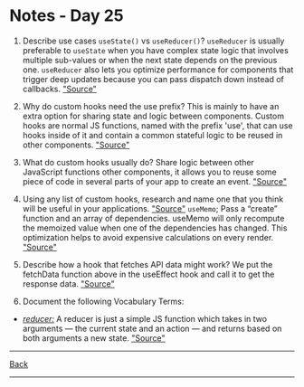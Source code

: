 # Notes - Day 25

1. Describe use cases `useState()` vs `useReducer()`? `useReducer` is usually preferable to `useState` when you have complex state logic that involves multiple sub-values or when the next state depends on the previous one. `useReducer` also lets you optimize performance for components that trigger deep updates because you can pass dispatch down instead of callbacks. <a href = "https://reactjs.org/docs/hooks-reference.html#:~:text=useReducer%20is%20usually%20preferable%20to,dispatch%20down%20instead%20of%20callbacks.">"Source"</a>

2. Why do custom hooks need the use prefix? This is mainly to have an extra option for sharing state and logic between components. Custom hooks are normal JS functions, named with the prefix 'use', that can use hooks inside of it and contain a common stateful logic to be reused in other components. <a href = "https://betterprogramming.pub/quick-intro-to-react-hooks-6e8a44ae4aa6">"Source"</a>

3. What do custom hooks usually do? Share logic between other JavaScript functions other components, it allows you to reuse some piece of code in several parts of your app to create an event.  <a href = "https://dev.to/olenadrugalya/introduction-to-custom-hooks-2nmk">"Source"</a>

4. Using any list of custom hooks, research and name one that you think will be useful in your applications. <a href = "https://reactjs.org/docs/hooks-reference.html">"Source"</a> `useMemo`; Pass a “create” function and an array of dependencies. useMemo will only recompute the memoized value when one of the dependencies has changed. This optimization helps to avoid expensive calculations on every render. <a href = "https://reactjs.org/docs/hooks-reference.html#usememo">"Source"</a>

5. Describe how a hook that fetches API data might work? We put the fetchData function above in the useEffect hook and call it to get the response data. <a href = "https://designcode.io/react-hooks-handbook-fetch-data-from-an-api">"Source"</a>

6. Document the following Vocabulary Terms:

- <u>*reducer:*</u> A reducer is just a simple JS function which takes in two arguments — the current state and an action — and returns based on both arguments a new state. <a href = "https://medium.com/react-bootcamp/what-is-a-reducer-in-javascript-f4fd40f98324#:~:text=A%20reducer%20is%20a%20very,both%20arguments%20a%20new%20state.">"Source"</a>

---
<a href = "https://github.com/scottie-l/reading-notes/tree/main/reading-notes-401">Back</a>

---
